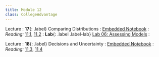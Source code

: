 ```yaml
---
title: Module 12
class: CollegeAdvantage
---
```


Lecture
: **17**{: .label} Comparing Distributions
: [Embedded Notebook](https://colab.research.google.com/drive/1Vkf_4n1Tzvf4UTH6umjb1DpgMUgXoQxx)
: _Reading:_ [11.1](https://inferentialthinking.com/chapters/11/1/Assessing_a_Model.html), [11.2](https://inferentialthinking.com/chapters/11/2/Multiple_Categories.html)
: **Lab**{: .label .label-lab} [Lab 06: Assessing Models](https://colab.research.google.com/drive/1JQn3naFqN12fezlB07Solc7WE8lHQclG)
: <!--[Lab 06 Worksheet](#)-->

Lecture
: **18**{: .label} Decisions and Uncertainty
: [Embedded Notebook](https://colab.research.google.com/drive/1p6EHskCrb0fjucgG5qU8nHNffa54FM1V)
: _Reading:_ [11.3](https://inferentialthinking.com/chapters/11/3/Decisions_and_Uncertainty.html), [11.4](https://inferentialthinking.com/chapters/11/4/Error_Probabilities.html)
